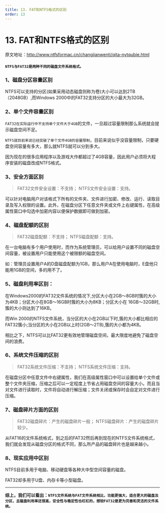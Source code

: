 ```yaml
---
title: 13. FAT和NTFS格式的区别
order: 13
---
```

# 13. FAT和NTFS格式的区别

原文地址：http://www.ntfsformac.cn/changjianwenti/qita-nytqubie.html

#### `NTFS与FAT32是两种不同的磁盘文件系统格式。`


### 1、磁盘分区容量区别

NTFS可以支持的分区(如果采用动态磁盘则称为卷)大小可以达到2TB（2048GB）,而Windows 2000中的FAT32支持分区的大小最大为32GB。

### 2、单个文件容量区别

`FAT32在实际运行中不支持单个文件大于4GB`的文件，一旦超过容量限制那么系统就会提示磁盘空间不足。

`NTFS就目前来说已经突破了单个文件4GB的容量限制`，目前来说似乎没容量限制，只要硬盘空间容量有多大，那么就NTFS就可以分到多大。

因为现在的很多应用程序以及游戏大作都超过了4GB容量，因此用户必须将大程序安装的磁盘改成NTFS格式。

### 3、安全方面区别
> FAT32文件安全设置：不支持；
> NTFS文件安全设置：支持。

可以针对电脑用户对该格式下所有的文件夹、文件进行加密、修改、运行、读取目录及写入权限的设置。此外，在磁盘分区下任意文件夹或文件上右键属性，在高级属性窗口中勾选中加密内容以便保护数据即可做到加密。

### 4、磁盘配额的区别

> FAT32磁盘配额：不支持；
> NTFS磁盘配额：支持。

在一台电脑有多个用户使用时，而作为系统管理员，可以给用户设置不同的磁盘空间容量，被设置用户只能使用这个被限额的磁盘空间。

如：管理员设置用户A的D盘磁盘配额为1GB，那么用户A在使用电脑时，E盘他只能用1GB的空间，多的用不了。

### 5、磁盘利用率区别：

在Windows2000的FAT32文件系统的情况下,分区大小在2GB～8GB时簇的大小为4KB；分区大小在8GB～16GB时簇的大小为8KB；分区大小在 16GB～32GB时,簇的大小则达到了16KB。

而Win 2000的NTFS文件系统，当分区的大小在2GB以下时,簇的大小都比相应的FAT32簇小;当分区的大小在2GB以上时(2GB～2TB),簇的大小都为4KB。

相比之下，NTFS可以比FAT32更有效地管理磁盘空间，最大限度地避免了磁盘空间的浪费。

### 6、系统文件压缩的区别

> FAT32系统文件压缩：不支持；
> NTFS系统文件压缩：支持。

在磁盘分区中任意文件中右键属性，我们在高级属性窗口中可以设置给单个文件或整个文件夹压缩，压缩之后可以一定程度上节省占用磁盘空间的容量大小。而且当对文件进行读取时，文件将自动进行解压缩；文件关闭或保存时会自定对文件进行压缩。

### 7、磁盘碎片方面的区别

> FAT32磁盘碎片：产生的磁盘碎片一般；
> NTFS磁盘碎片：产生的磁盘碎片较少。

从FAT16的文件系统格式，到之后的FAT32然后再到现在的NTFS文件系统格式，我们就会发现从磁盘分区的格式不同，那么所产品的磁盘碎片也是越来越小。

### 8、现实应用中区别

NTFS目前多用于电脑、移动硬盘等各种大中型空间容量的磁盘。

FAT32却多用于U盘、内存卡等小型磁盘。

---

**综上，我们可以看出：`NTFS文件系统与FAT文件系统相比，功能更强大，适合更大的磁盘及分区，且磁盘利用率还很高，安全性与稳定性也杠杠的，想较FAT32是更为完善和灵活的文件系统。`**



